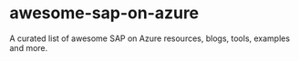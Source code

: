 # awesome-sap-on-azure
A curated list of awesome SAP on Azure resources, blogs, tools, examples and more.

